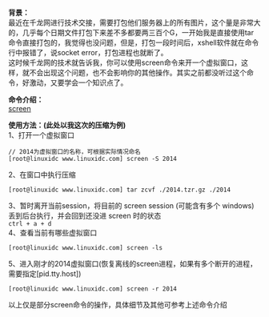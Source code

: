 **背景：**  
最近在千龙网进行技术交接，需要打包他们服务器上的所有图片，这个量是非常大的，几乎每个日期文件打包下来差不多都要两三百个G，一开始我是直接使用tar命令直接打包的，我觉得也没问题，但是，打包一段时间后，xshell软件就在命令行中报错了，说socket error，打包进程也就断了。  
这时候千龙网的技术就告诉我，你可以使用screen命令来开一个虚拟窗口，这样，就不会出现这个问题，也不会影响你的其他操作。其实之前都没听过这个命令，好激动，又要学会一个知识点了。

**命令介绍：**  
[screen](http://linux.51yip.com/search/screen)

**使用方法：(此处以我这次的压缩为例)**  
1、打开一个虚拟窗口

	// 2014为虚拟窗口的名称，可根据实际情况命名
	[root@linuxidc www.linuxidc.com] screen -S 2014 

2、在窗口中执行压缩  

	[root@linuxidc www.linuxidc.com] tar zcvf ./2014.tzr.gz ./2014

3、暂时离开当前session，将目前的 screen session (可能含有多个 windows) 丢到后台执行，并会回到还没进 screen 时的状态  
`ctrl + a + d`  
4、查看当前有哪些虚拟窗口  

	[root@linuxidc www.linuxidc.com] screen -ls

5、进入刚才的2014虚拟窗口(恢复离线的screen进程，如果有多个断开的进程，需要指定[pid.tty.host])  

	[root@linuxidc www.linuxidc.com] screen -r 2014


以上仅是部分screen命令的操作，具体细节及其他可参考上述命令介绍